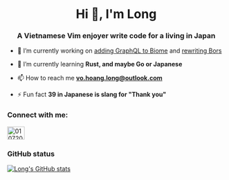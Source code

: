 <h1 align="center">Hi 👋, I'm Long</h1>
<h3 align="center">A Vietnamese Vim enjoyer write code for a living in Japan</h3>

- 🔭 I’m currently working on [adding GraphQL to Biome](https://github.com/biomejs/biome/issues/1927) and [rewriting Bors](https://github.com/rust-lang/bors)

- 🌱 I’m currently learning **Rust, and maybe Go or Japanese**

- 📫 How to reach me **vo.hoang.long@outlook.com**

- ⚡ Fun fact **39 in Japanese is slang for "Thank you"**

<h3 align="left">Connect with me:</h3>
<p align="left">
<a href="https://linkedin.com/in/01072001-vo-hoang-long" target="blank"><img align="center" src="https://raw.githubusercontent.com/rahuldkjain/github-profile-readme-generator/master/src/images/icons/Social/linked-in-alt.svg" alt="01072001-vo-hoang-long" height="30" width="40" /></a>
</p>

<h3 align="left">GitHub status</h3>

[![Long's GitHub stats](https://github-readme-stats.vercel.app/api?username=vohoanglong0107&hide=stars,contribs&count_private=true&show_icons=true&theme=tokyonight)](https://github.com/anuraghazra/github-readme-stats)
